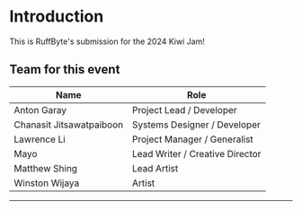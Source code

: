 # Introduction
This is RuffByte's submission for the 2024 Kiwi Jam!

## Team for this event 


| Name                     | Role            |
| ------------------------ | --------------- |
| Anton Garay              | Project Lead / Developer |
| Chanasit Jitsawatpaiboon | Systems Designer / Developer       |
| Lawrence Li          | Project Manager / Generalist|
| Mayo       | Lead Writer / Creative Director
| Matthew Shing    | Lead Artist       |
| Winston Wijaya | Artist |

---
